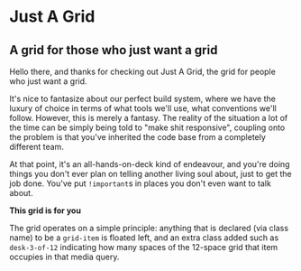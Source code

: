 # Just A Grid
## A grid for those who just want a grid

Hello there, and thanks for checking out Just A Grid, the grid for people who just want a grid. 

It's nice to fantasize about our perfect build system, where we have the luxury of choice in terms of what tools we'll use, what conventions we'll follow. However, this is merely a fantasy. The reality of the situation a lot of the time can be simply being told to "make shit responsive", coupling onto the problem is that you've inherited the code base from a completely different team.

At that point, it's an all-hands-on-deck kind of endeavour, and you're doing things you don't ever plan on telling another living soul about, just to get the job done. You've put `!important`s in places you don't even want to talk about.

**This grid is for you**

The grid operates on a simple principle: anything that is declared (via class name) to be a `grid-item` is floated left, and an extra class added such as `desk-3-of-12` indicating how many spaces of the 12-space grid that item occupies in that media query.